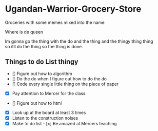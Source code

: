 # Ugandan-Warrior-Grocery-Store
Groceries with some memes mixed into the name

Where is de queen

Im gonna go the thing with the do and the thing and the thingy thing thing so itll do the thing so the thing is done.

## Things to do List thingy
- [] Figure out how to algorithm
- [] Do the do when I figure out how to do the do
- [] Code every single little thing on the piece of paper
- [x] Pay attention to Mercer for the class
- [] Figure out how to html
- [x] Look up at the board at least 3 times
- [x] Listen to the construction noises
- [x] Make to do list
      - [x] Be amazed at Mercers teaching
